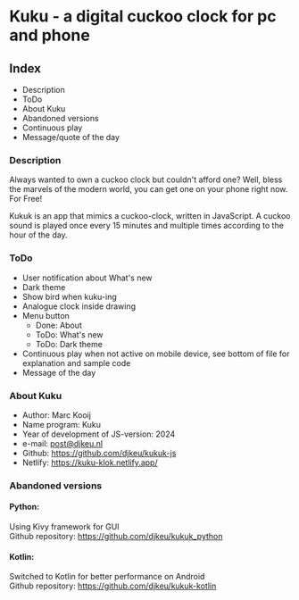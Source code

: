 # Kuku - a digital cuckoo clock for pc and phone


## Index

- Description
- ToDo
- About Kuku
- Abandoned versions
- Continuous play
- Message/quote of the day 


### Description

Always wanted to own a cuckoo clock but couldn't afford one?
Well, bless the marvels of the modern world, you can get one on your phone right now. For Free!

Kukuk is an app that mimics a cuckoo-clock, written in JavaScript.
A cuckoo sound is played once every 15 minutes and multiple times according to the hour of the day.


### ToDo

- User notification about What's new
- Dark theme
- Show bird when kuku-ing
- Analogue clock inside drawing
- Menu button
    - Done: About
    - ToDo: What's new
    - ToDo: Dark theme
- Continuous play when not active on mobile device, see bottom of file for explanation and sample code
- Message of the day


### About Kuku

- Author: Marc Kooij
- Name program: Kuku
- Year of development of JS-version: 2024
- e-mail: post@djkeu.nl
- Github: https://github.com/djkeu/kukuk-js
- Netlify: https://kuku-klok.netlify.app/


### Abandoned versions

#### Python:
Using Kivy framework for GUI\
Github repository: https://github.com/djkeu/kukuk_python

#### Kotlin:
Switched to Kotlin for better performance on Android\
Github repository: https://github.com/djkeu/kukuk-kotlin


